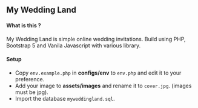 ## My Wedding Land

#### What is this ?
My Wedding Land is simple online wedding invitations. Build using PHP, Bootstrap 5 and Vanila Javascript with various library.

#### Setup
- Copy `env.example.php` in **configs/env** to `env.php` and edit it to your preference.
- Add your image to **assets/images** and rename it to `cover.jpg`. (images must be jpg).
- Import the database `myweddingland.sql`.
